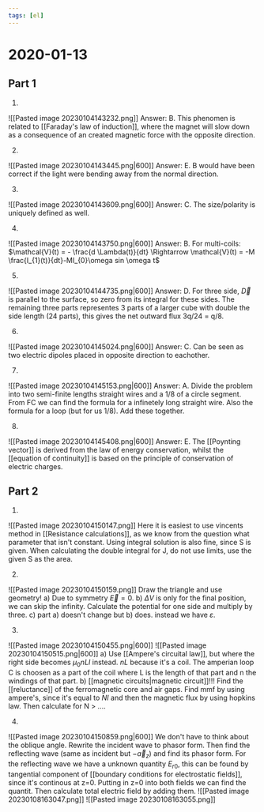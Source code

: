 ```yaml
---
tags: [el]
---
```

# 2020-01-13

## Part 1
1.
![[Pasted image 20230104143232.png]]
Answer: B. This phenomen is related to [[Faraday's law of induction]], where the magnet will slow down as a consequence of an created magnetic force with the opposite direction.

2.
![[Pasted image 20230104143445.png|600]]
Answer: E. B would have been correct if the light were bending away from the normal direction.

3.
![[Pasted image 20230104143609.png|600]]
Answer: C. The size/polarity is uniquely defined as well. 

4.
![[Pasted image 20230104143750.png|600]]
Answer: B. For multi-coils: $\mathcal{V}(t) = - \frac{d \Lambda(t)}{dt} \Rightarrow \mathcal{V}(t) = -M \frac{I_{1}(t)}{dt}-MI_{0}\omega sin \omega t$ 

5.
![[Pasted image 20230104144735.png|600]]
Answer: D. For three side, $\vec{D}$ is parallel to the surface, so zero from its integral for these sides. The remaining three parts representes 3 parts of a larger cube with double the side length (24 parts), this gives the net outward flux 3q/24 = q/8.

6.
![[Pasted image 20230104145024.png|600]]
Answer: C. Can be seen as two electric dipoles placed in opposite direction to eachother. 

7.
![[Pasted image 20230104145153.png|600]]
Answer: A. Divide the problem into two semi-finite lengths straight wires and a 1/8 of a circle segment. From FC we can find the formula for a infinetely long straight wire. Also the formula for a loop (but for us 1/8). Add these together. 

8.
![[Pasted image 20230104145408.png|600]]
Answer: E. The [[Poynting vector]] is derived from the law of energy conservation, whilst the [[equation of continuity]] is based on the principle of conservation of electric charges. 

## Part 2
1.
![[Pasted image 20230104150147.png]]
Here it is easiest to use vincents method in [[Resistance calculations]], as we know from the question what parameter that isn't constant. Using integral solution is also fine, since S is given. When calculating the double integral for J, do not use limits, use the given S as the area. 

2.
![[Pasted image 20230104150159.png]]
Draw the triangle and use geometry!
a) Due to symmetry $\vec{E}=0$.
b) $\Delta V$ is only for the final position, we can skip the infinity. Calculate the potential for one side and multiply by three. 
c) part a) doesn't change but b) does. instead we have $\varepsilon$.

3.
![[Pasted image 20230104150455.png|600]]
![[Pasted image 20230104150515.png|600]]
a) Use [[Ampere's circuital law]], but where the right side becomes $\mu_{0}nLI$ instead. $nL$ because it's a coil. The amperian loop C is choosen as a part of the coil where L is the length of that part and n the windings of that part. 
b) [[magnetic circuits|magnetic circuit]]!!! Find the [[reluctance]] of the ferromagnetic core and air gaps. Find mmf by using ampere's, since it's equal to $NI$ and then the magnetic flux by using hopkins law. Then calculate for N > ....

4.
![[Pasted image 20230104150859.png|600]]
We don't have to think about the oblique angle. Rewrite the incident wave to phasor form. Then find the reflecting wave (same as incident but $- \vec{a}_z$) and find its phasor form. For the reflecting wave we have a unknown quantity $E_{r0}$, this can be found by tangential component of [[boundary conditions for electrostatic fields]], since it's continous at z=0. Putting in z=0 into both fields we can find the quantit. Then calculate total electric field by adding them.
![[Pasted image 20230108163047.png]]
![[Pasted image 20230108163055.png]]
